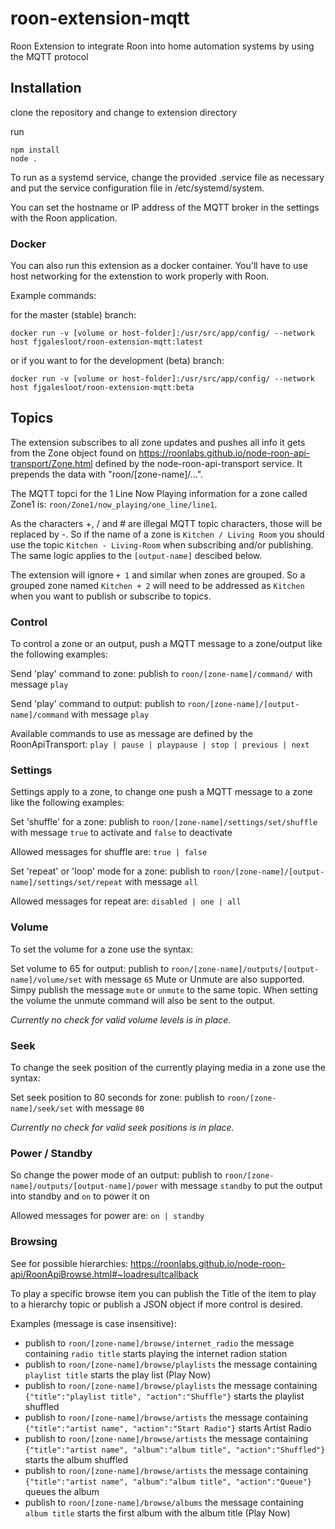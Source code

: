# roon-extension-mqtt
Roon Extension to integrate Roon into home automation systems by using the MQTT protocol

## Installation

clone the repository and change to extension directory

run
```
npm install
node .
```

To run as a systemd service, change the provided .service file as necessary and put the service configuration file in /etc/systemd/system.

You can set the hostname or IP address of the MQTT broker in the settings with the Roon application.

### Docker
You can also run this extension as a docker container. You'll have to use host networking for the extenstion to work properly with Roon.

Example commands:

for the master (stable) branch:

`docker run -v [volume or host-folder]:/usr/src/app/config/ --network host fjgalesloot/roon-extension-mqtt:latest`


or if you want to for the development (beta) branch: 

`docker run -v [volume or host-folder]:/usr/src/app/config/ --network host fjgalesloot/roon-extension-mqtt:beta`



## Topics

The extension subscribes to all zone updates and pushes all info it gets from the Zone object found on https://roonlabs.github.io/node-roon-api-transport/Zone.html defined by the node-roon-api-transport service. It prepends the data with "roon/[zone-name]/...".

The MQTT topci for the 1 Line Now Playing information for a zone called Zone1 is: `roon/Zone1/now_playing/one_line/line1`.

As the characters +, / and #  are illegal MQTT topic characters, those will be replaced by -. So if the name of a zone is `Kitchen / Living Room` you should use the topic `Kitchen - Living-Room` when subscribing and/or publishing. The same logic applies to the `[output-name]` descibed below. 

The extension will ignore `+ 1` and similar when zones are grouped. So a grouped zone named `Kitchen + 2` will need to be addressed as `Kitchen` when you want to publish or subscribe to topics.

### Control

To control a zone or an output, push a MQTT message to a zone/output like the following examples:

Send 'play' command to zone: publish to `roon/[zone-name]/command/` with message `play`

Send 'play' command to output: publish to `roon/[zone-name]/[output-name]/command` with message `play`

Available commands to use as message are defined by the RoonApiTransport: `play | pause | playpause | stop | previous | next`

### Settings

Settings apply to a zone, to change one push a MQTT message to a zone like the following examples:

Set 'shuffle' for a zone: publish to `roon/[zone-name]/settings/set/shuffle` with message `true` to activate and `false` to deactivate

Allowed messages for shuffle are: `true | false`

Set 'repeat' or 'loop' mode for a zone: publish to `roon/[zone-name]/[output-name]/settings/set/repeat` with message `all`

Allowed messages for repeat are: `disabled | one | all`

### Volume

To set the volume for a zone use the syntax:

Set volume to 65 for output: publish to `roon/[zone-name]/outputs/[output-name]/volume/set`  with message `65`
Mute or Unmute are also supported. Simpy publish the message `mute` or `unmute` to the same topic. When setting the volume the unmute command will also be sent to the output.

_Currently no check for valid volume levels is in place._

### Seek

To change the seek position of the currently playing media in a zone use the syntax:

Set seek position to 80 seconds for zone: publish to `roon/[zone-name]/seek/set`  with message `80`

_Currently no check for valid seek positions is in place._

### Power / Standby

So change the power mode of an output: publish to `roon/[zone-name]/outputs/[output-name]/power` with message `standby` to put the output into standby and `on` to power it on

Allowed messages for power are: `on | standby`

### Browsing

See for possible hierarchies: https://roonlabs.github.io/node-roon-api/RoonApiBrowse.html#~loadresultcallback

To play a specific browse item you can publish the Title of the item to play to a hierarchy topic or publish a JSON object if more control is desired.

Examples (message is case insensitive):

- publish to `roon/[zone-name]/browse/internet_radio` the message containing `radio title` starts playing the internet radion station
- publish to `roon/[zone-name]/browse/playlists` the message containing `playlist title` starts the play list (Play Now)
- publish to `roon/[zone-name]/browse/playlists` the message containing `{"title":"playlist title", "action":"Shuffle"}` starts the playlist shuffled
- publish to `roon/[zone-name]/browse/artists` the message containing `{"title":"artist name", "action":"Start Radio"}` starts Artist Radio
- publish to `roon/[zone-name]/browse/artists` the message containing `{"title":"artist name", "album":"album title", "action":"Shuffled"}` starts the album shuffled
- publish to `roon/[zone-name]/browse/artists` the message containing `{"title":"artist name", "album":"album title", "action":"Queue"}` queues the album
- publish to `roon/[zone-name]/browse/albums` the message containing `album title` starts the first album with the album title (Play Now)
